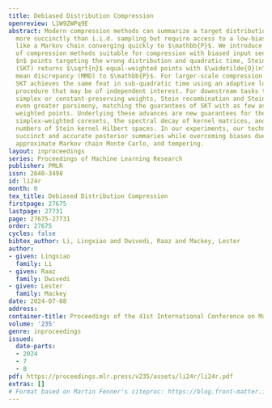 ```yaml
---
title: Debiased Distribution Compression
openreview: L1W9ZWPq9E
abstract: Modern compression methods can summarize a target distribution $\mathbb{P}$
  more succinctly than i.i.d. sampling but require access to a low-bias input sequence
  like a Markov chain converging quickly to $\mathbb{P}$. We introduce a new suite
  of compression methods suitable for compression with biased input sequences. Given
  $n$ points targeting the wrong distribution and quadratic time, Stein kernel thinning
  (SKT) returns $\sqrt{n}$ equal-weighted points with $\widetilde{O}(n^{-1/2})$ maximum
  mean discrepancy (MMD) to $\mathbb{P}$. For larger-scale compression tasks, low-rank
  SKT achieves the same feat in sub-quadratic time using an adaptive low-rank debiasing
  procedure that may be of independent interest. For downstream tasks that support
  simplex or constant-preserving weights, Stein recombination and Stein Cholesky achieve
  even greater parsimony, matching the guarantees of SKT with as few as $\text{poly-log}(n)$
  weighted points. Underlying these advances are new guarantees for the quality of
  simplex-weighted coresets, the spectral decay of kernel matrices, and the covering
  numbers of Stein kernel Hilbert spaces. In our experiments, our techniques provide
  succinct and accurate posterior summaries while overcoming biases due to burn-in,
  approximate Markov chain Monte Carlo, and tempering.
layout: inproceedings
series: Proceedings of Machine Learning Research
publisher: PMLR
issn: 2640-3498
id: li24r
month: 0
tex_title: Debiased Distribution Compression
firstpage: 27675
lastpage: 27731
page: 27675-27731
order: 27675
cycles: false
bibtex_author: Li, Lingxiao and Dwivedi, Raaz and Mackey, Lester
author:
- given: Lingxiao
  family: Li
- given: Raaz
  family: Dwivedi
- given: Lester
  family: Mackey
date: 2024-07-08
address:
container-title: Proceedings of the 41st International Conference on Machine Learning
volume: '235'
genre: inproceedings
issued:
  date-parts:
  - 2024
  - 7
  - 8
pdf: https://proceedings.mlr.press/v235/assets/li24r/li24r.pdf
extras: []
# Format based on Martin Fenner's citeproc: https://blog.front-matter.io/posts/citeproc-yaml-for-bibliographies/
---
```

